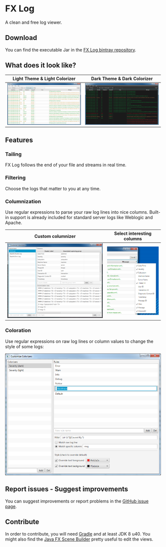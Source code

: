 # FX Log

A clean and free log viewer.

## Download

You can find the executable Jar in the
[FX Log bintray repository](https://bintray.com/joffrey-bion/applications/fx-log/).

## What does it look like?

Light Theme & Light Colorizer                                     |  Dark Theme & Dark Colorizer
:----------------------------------------------------------------:|:----------------------------------------------:
![Main view (light theme)](doc/screenshots/main_light_theme.png)  |  ![Main view (dark theme)](doc/screenshots/main_dark_theme.png)

## Features

### Tailing

FX Log follows the end of your file and streams in real time.

### Filtering

Choose the logs that matter to you at any time.

### Columnization

Use regular expressions to parse your raw log lines into nice columns. Built-in support is already included for
standard server logs like Weblogic and Apache.

Custom columnizer                                                   |  Select interesting columns
:------------------------------------------------------------------:|:----------------------------------------------:
![Customize Columnizers](doc/screenshots/customize_columnizers.png) | ![Show/hide columns](doc/screenshots/hide_columns.png)

### Coloration

Use regular expressions on raw log lines or column values to change the style of some logs:

![Customize Colorizers](doc/screenshots/customize_colorizers.png)

## Report issues - Suggest improvements

You can suggest improvements or report problems in the [GitHub issue page](https://github.com/joffrey-bion/fx-log/issues).

## Contribute

In order to contribute, you will need [Gradle](http://gradle.org/gradle-download/) and at least JDK 8 u40.
You might also find the [Java FX Scene Builder](http://gluonhq.com/open-source/scene-builder/) pretty useful to edit
the views.
